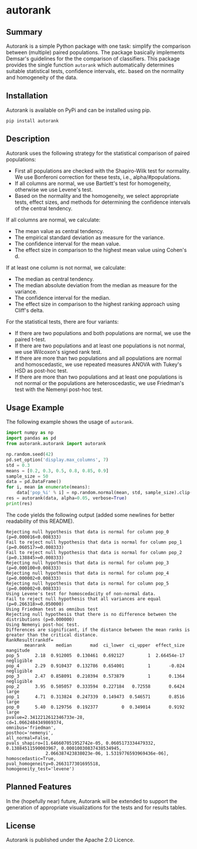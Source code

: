 # autorank

## Summary

Autorank is a simple Python package with one task: simplify the comparison between (multiple) paired populations. 
The package basically implements Demsar's guidelines for the the comparison of classifiers. This package provides the single function 
`autorank` which automatically determines suitable statistical tests, confidence intervals, etc. based on the normality and homogeneity of 
the data. 

## Installation

Autorank is available on PyPi and can be installed using pip.

```
pip install autorank
```

## Description

Autorank uses the following strategy for the statistical comparison of paired populations:
- First all populations are checked with the Shapiro-Wilk test for normality. We use Bonferoni correction for these
  tests, i.e., alpha/#populations.
- If all columns are normal, we use Bartlett's test for homogeneity, otherwise we use Levene's test.
- Based on the normality and the homogeneity, we select appropriate tests, effect sizes, and methods for determining
  the confidence intervals of the central tendency.

If all columns are normal, we calculate:
- The mean value as central tendency.
- The empirical standard deviation as measure for the variance.
- The confidence interval for the mean value.
- The effect size in comparison to the highest mean value using Cohen's d.

If at least one column is not normal, we calculate:
- The median as central tendency.
- The median absolute deviation from the median as measure for the variance.
- The confidence interval for the median.
- The effect size in comparison to the highest ranking approach using Cliff's delta.

For the statistical tests, there are four variants:
- If there are two populations and both populations are normal, we use the paired t-test.
- If there are two populations and at least one populations is not normal, we use Wilcoxon's signed rank test.
- If there are more than two populations and all populations are normal and homoscedastic, we use repeated measures
  ANOVA with Tukey's HSD as post-hoc test.
- If there are more than two populations and at least one populations is not normal or the populations are
  heteroscedastic, we use Friedman's test with the Nemenyi post-hoc test.
  
## Usage Example

The following example shows the usage of `autorank`.
```python
import numpy as np
import pandas as pd
from autorank.autorank import autorank

np.random.seed(42)
pd.set_option('display.max_columns', 7)
std = 0.3
means = [0.2, 0.3, 0.5, 0.8, 0.85, 0.9]
sample_size = 50
data = pd.DataFrame()
for i, mean in enumerate(means):
    data['pop_%i' % i] = np.random.normal(mean, std, sample_size).clip(0, 1)
res = autorank(data, alpha=0.05, verbose=True)
print(res)
```

The code yields the following output (added some newlines for better readability of this README).
```
Rejecting null hypothesis that data is normal for column pop_0 (p=0.000016<0.008333)
Fail to reject null hypothesis that data is normal for column pop_1 (p=0.060517>=0.008333)
Fail to reject null hypothesis that data is normal for column pop_2 (p=0.138845>=0.008333)
Rejecting null hypothesis that data is normal for column pop_3 (p=0.000100<0.008333)
Rejecting null hypothesis that data is normal for column pop_4 (p=0.000002<0.008333)
Rejecting null hypothesis that data is normal for column pop_5 (p=0.000002<0.008333)
Using Levene's test for homoscedacity of non-normal data.
Fail to reject null hypothesis that all variances are equal (p=0.266318>=0.050000)
Using Friedman test as omnibus test
Rejecting null hypothesis that there is no difference between the distributions (p=0.000000)
Using Nemenyi post-hoc test.
Differences are significant, if the distance between the mean ranks is greater than the critical distance.
RankResult(rankdf=
       meanrank    median       mad  ci_lower  ci_upper  effect_size    mangitude
pop_5      2.18  0.912005  0.130461  0.692127         1  2.66454e-17   negligible
pop_4      2.29  0.910437  0.132786  0.654001         1       -0.024   negligible
pop_3      2.47  0.858091  0.210394  0.573879         1       0.1364   negligible
pop_2      3.95  0.505057  0.333594  0.227184   0.72558       0.6424        large
pop_1      4.71  0.313824  0.247339  0.149473  0.546571       0.8516        large
pop_0      5.40  0.129756  0.192377         0  0.349014       0.9192        large
pvalue=2.3412212612346733e-28,
cd=1.0662484349869374,
omnibus='friedman',
posthoc='nemenyi',
all_normal=False,
pvals_shapiro=[1.646607051952742e-05, 0.0605173334479332, 0.13884511590003967, 0.00010030837438534945,
               2.066387423838023e-06, 1.5319776593969436e-06],
homoscedastic=True,
pval_homogeneity=0.2663177301695518,
homogeneity_test='levene')
```

## Planned Features

In the (hopefully near) future, Autorank will be extended to support the generation of appropriate visualizations for the tests and for 
results tables. 

## License

Autorank is published under the Apache 2.0 Licence.
